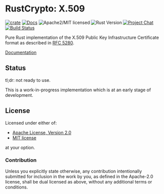 # RustCrypto: X.509

[![crate][crate-image]][crate-link]
[![Docs][docs-image]][docs-link]
![Apache2/MIT licensed][license-image]
![Rust Version][rustc-image]
[![Project Chat][chat-image]][chat-link]
[![Build Status][build-image]][build-link]

Pure Rust implementation of the X.509 Public Key Infrastructure Certificate
format as described in [RFC 5280].

[Documentation][docs-link]

## Status

tl;dr: not ready to use.

This is a work-in-progress implementation which is at an early stage of
development.

## License

Licensed under either of:

- [Apache License, Version 2.0](http://www.apache.org/licenses/LICENSE-2.0)
- [MIT license](http://opensource.org/licenses/MIT)

at your option.

### Contribution

Unless you explicitly state otherwise, any contribution intentionally submitted
for inclusion in the work by you, as defined in the Apache-2.0 license, shall be
dual licensed as above, without any additional terms or conditions.

[//]: # (badges)

[crate-image]: https://img.shields.io/crates/v/x509.svg
[crate-link]: https://crates.io/crates/x509
[docs-image]: https://docs.rs/x509/badge.svg
[docs-link]: https://docs.rs/x509/
[license-image]: https://img.shields.io/badge/license-Apache2.0/MIT-blue.svg
[rustc-image]: https://img.shields.io/badge/rustc-1.47+-blue.svg
[chat-image]: https://img.shields.io/badge/zulip-join_chat-blue.svg
[chat-link]: https://rustcrypto.zulipchat.com/#narrow/stream/260052-utils
[build-image]: https://github.com/RustCrypto/utils/workflows/x509/badge.svg?branch=master&event=push
[build-link]: https://github.com/RustCrypto/utils/actions?query=workflow:x509

[//]: # (general links)

[RFC 5280]: https://datatracker.ietf.org/doc/html/rfc5280
